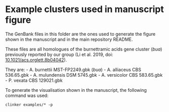 # Example clusters used in manuscript figure
The GenBank files in this folder are the ones used to generate the figure shown
in the manuscript and in the main repository README.

These files are all homologues of the burnettramic acids gene cluster (*bua*)
previously reported by our group (Li et al. 2019, doi: [10.1021/acs.orglett.8b04042](https://doi.org/10.1021/acs.orglett.8b04042)).

They are:
	- A. burnettii MST-FP2249.gbk (*bua*)
	- A. alliaceus CBS 536.65.gbk
	- A. mulundensis DSM 5745.gbk
	- A. versicolor CBS 583.65.gbk
	- P. vexata CBS 129021.gbk

To generate the visualisation shown in the manuscript, the following command was used:

```
clinker examples/* -p
```
